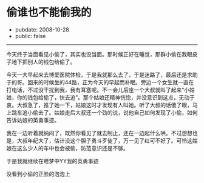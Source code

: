 # 偷谁也不能偷我的

- pubdate: 2008-10-28
- public: false

--------------------------


今天终于当面看见小偷了，其实也没当面。那时候正好在睡觉，那群小偷在我眼皮子地下把别人的钱包给偷了。

今天一大早起来去博爱医院体检，于是我就那么去了，于是迷路了，最后还是求助于的哥。回来的时候坐的44路，正为今天的早起而补眠。旁边一个女生就一直在打电话，不过没干扰到我，我有耳塞呢。不一会儿后座一个大叔就叫了起来“小姑娘，你的钱包给偷了，快去追”。那个姑娘还精神恍惚，并没意识到这点，无动于衷。大叔急了，推了她一下，姑娘这时才发现有人叫她。听了大叔的话傻了眼，马上跳车追小偷去了。姑娘走后大叔还一个劲的说，说他自己如何发现了小偷，如何告诉姑娘的英勇事迹。

我在一边听着就纳闷了，既然你看见了就去制止，还在一边起什么哄。不过想想也是，大叔年纪大了，估计没这个胆子勇斗歹徒了，万一见了红可不好了。可怜这姑娘在这么少人的车中也会被偷，防范意识还是不够。

于是我就继续在睡梦中YY我的英勇事迹


没看到小偷的正脸的泡泡上
